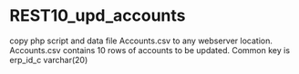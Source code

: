 # REST10_upd_accounts
 
copy php script and data file Accounts.csv to any webserver location.
Accounts.csv contains 10 rows of accounts to be updated.
Common key is erp_id_c varchar(20)
